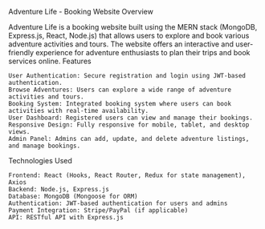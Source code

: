Adventure Life - Booking Website
Overview

Adventure Life is a booking website built using the MERN stack (MongoDB, Express.js, React, Node.js) that allows users to explore and book various adventure activities and tours. The website offers an interactive and user-friendly experience for adventure enthusiasts to plan their trips and book services online.
Features

    User Authentication: Secure registration and login using JWT-based authentication.
    Browse Adventures: Users can explore a wide range of adventure activities and tours.
    Booking System: Integrated booking system where users can book activities with real-time availability.
    User Dashboard: Registered users can view and manage their bookings.
    Responsive Design: Fully responsive for mobile, tablet, and desktop views.
    Admin Panel: Admins can add, update, and delete adventure listings, and manage bookings.

Technologies Used

    Frontend: React (Hooks, React Router, Redux for state management), Axios
    Backend: Node.js, Express.js
    Database: MongoDB (Mongoose for ORM)
    Authentication: JWT-based authentication for users and admins
    Payment Integration: Stripe/PayPal (if applicable)
    API: RESTful API with Express.js
